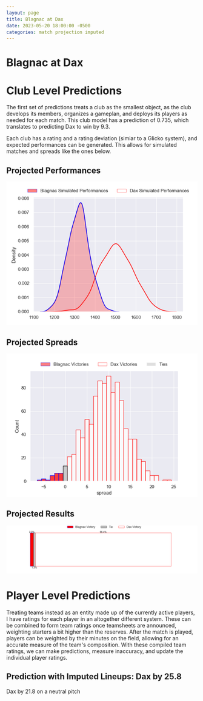 ```yaml
---  
layout: page  
title: Blagnac at Dax  
date: 2023-05-20 18:00:00 -0500  
categories: match projection imputed  
---
```

# Blagnac at Dax

# Club Level Predictions


The first set of predictions treats a club as the smallest object, as the club develops its members, organizes a gameplan, and deploys its players as needed for each match. This club model has a prediction of 0.735, which translates to predicting Dax to win by 9.3.

Each club has a rating and a rating deviation (simiar to a Glicko system), and expected performances can be generated. This allows for simulated matches and spreads like the ones below.
## Projected Performances


![Projected Performances](plots/performances_2023-05-20-Dax-Blagnac.png)
## Projected Spreads


![Projected Spreads](plots/spreads_2023-05-20-Dax-Blagnac.png)
## Projected Results


![Projected Results](plots/resultbar_2023-05-20-Dax-Blagnac.png)
# Player Level Predictions


Treating teams instead as an entity made up of the currently active players, I have ratings for each player in an altogether different system. These can be combined to form team ratings once teamsheets are announced, weighting starters a bit higher than the reserves. After the match is played, players can be weighted by their minutes on the field, allowing for an accurate measure of the team's composition. With these compiled team ratings, we can make predictions, measure inaccuracy, and update the individual player ratings.
## Prediction with Imputed Lineups: Dax by 25.8


Dax by 21.8 on a neutral pitch

